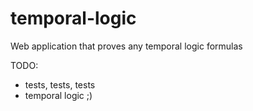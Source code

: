 temporal-logic
==============

Web application that proves any temporal logic formulas




TODO:

- tests, tests, tests
- temporal logic ;)